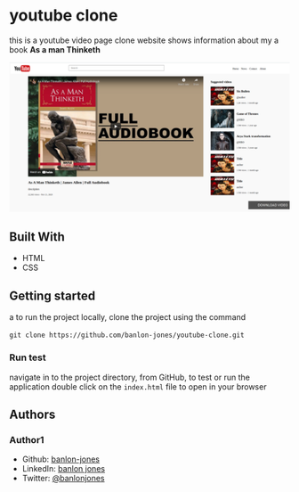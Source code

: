 # youtube clone


this is a youtube video page clone website shows information about my a book **As a man Thinketh**

![app-screenshot](./images/app-image.png)

## Built With 
 - HTML
 - CSS

## Getting started
a
to run the project locally, clone the project using the command 

`git clone https://github.com/banlon-jones/youtube-clone.git`

### Run test
navigate in to the project directory, from GitHub,
to test or run the application double click on the `index.html` file to open in your browser

## Authors

### Author1
 - Github: [banlon-jones](https://github.com/banlon-jones)
 - LinkedIn: [banlon jones](https://www.linkedin.com/in/banlon-jones-b0205812a)
 - Twitter: [@banlonjones](https://twitter.com/banlonjones)

